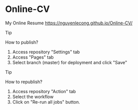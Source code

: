 # Online-CV
My Online Resume
https://nguyenlecong.github.io/Online-CV/

> [!TIP]
> How to publish?
> 1. Access repository "Settings" tab
> 2. Access "Pages" tab
> 3. Select branch (master) for deployment and click "Save"

> [!TIP]
> How to republish?
> 1. Access repository "Action" tab
> 2. Select the workflow
> 3. Click on "Re-run all jobs" button.
